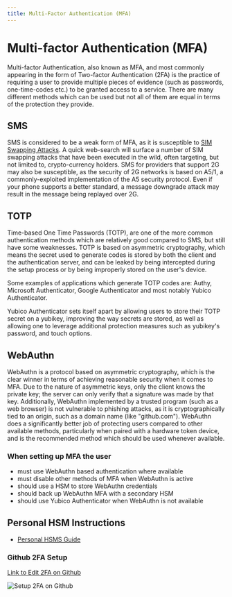 ```yaml
---
title: Multi-Factor Authentication (MFA)
---
```


# Multi-factor Authentication (MFA)

Multi-factor Authentication, also known as MFA, and most commonly appearing in
the form of Two-factor Authentication (2FA) is the practice of requiring a user
to provide multiple pieces of evidence (such as passwords, one-time-codes etc.)
to be granted access to a service. There are many different methods which can
be used but not all of them are equal in terms of the protection they provide.

## SMS

SMS is considered to be a weak form of MFA, as it is susceptible to
[SIM Swapping Attacks](https://en.wikipedia.org/wiki/SIM_swap_scam). A quick
web-search will surface a number of SIM swapping attacks that have been
executed in the wild, often targeting, but not limited to, crypto-currency
holders. SMS for providers that support 2G may also be susceptible, as the
security of 2G networks is based on A5/1, a commonly-exploited implementation
of the A5 security protocol. Even if your phone supports a better standard, a
message downgrade attack may result in the message being replayed over 2G.

## TOTP

Time-based One Time Passwords (TOTP), are one of the more common authentication
methods which are relatively good compared to SMS, but still have some
weaknesses. TOTP is based on asymmetric cryptography, which means the secret
used to generate codes is stored by both the client and the authentication
server, and can be leaked by being intercepted during the setup process or by
being improperly stored on the user's device.

Some examples of applications which generate TOTP codes are: Authy, Microsoft
Authenticator, Google Authenticator and most notably Yubico Authenticator.

Yubico Authenticator sets itself apart by allowing users to store their TOTP
secret on a yubikey, improving the way secrets are stored, as well as allowing
one to leverage additional protection measures such as yubikey's password, and
touch options.

## WebAuthn

WebAuthn is a protocol based on asymmetric cryptography, which is the clear
winner in terms of achieving reasonable security when it comes to MFA. Due to
the nature of asymmetric keys, only the client knows the private key; the
server can only verify that a signature was made by that key. Additionally,
WebAuthn implemented by a trusted program (such as a web browser) is not
vulnerable to phishing attacks, as it is cryptographically tied to an origin,
such as a domain name (like "github.com"). WebAuthn does a significantly better
job of protecting users compared to other available methods, particularly when
paired with a hardware token device, and is the recommended method which should
be used whenever available.

### When setting up MFA the user

* must use WebAuthn based authentication where available
* must disable other methods of MFA when WebAuthn is active
* should use a HSM to store WebAuthn credentials
* should back up WebAuthn MFA with a secondary HSM
* should use Yubico Authenticator when WebAuthn is not available

## Personal HSM Instructions

* [Personal HSMS Guide](./personal-hsms/_index.md)

### Github 2FA Setup

[Link to Edit 2FA on Github](https://github.com/settings/two_factor_authentication/configure)

![Setup 2FA on Github](/img/github-2fa.gif)
